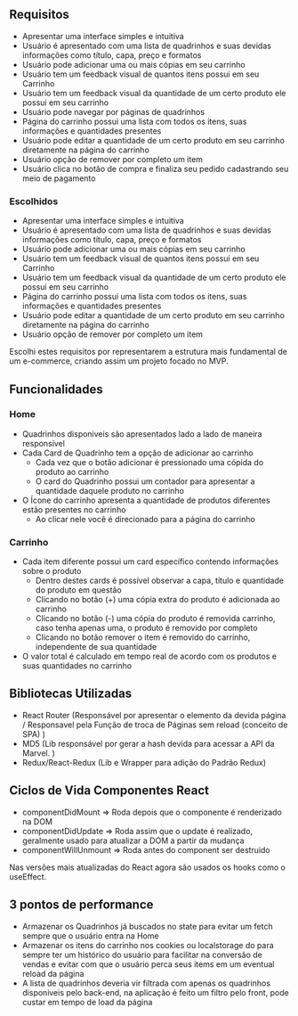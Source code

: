 ## Requisitos

- Apresentar uma interface simples e intuitiva
- Usuário é apresentado com uma lista de quadrinhos e suas devidas informações como título, capa, preço e formatos
- Usuário pode adicionar uma ou mais cópias em seu carrinho
- Usuário tem um feedback visual de quantos itens possui em seu Carrinho
- Usuário tem um feedback visual da quantidade de um certo produto ele possui em seu carrinho
- Usuário pode navegar por páginas de quadrinhos
- Página do carrinho possui uma lista com todos os itens, suas informações e quantidades presentes
- Usuário pode editar a quantidade de um certo produto em seu carrinho diretamente na página do carrinho
- Usuário opção de remover por completo um item
- Usuário clica no botão de compra e finaliza seu pedido cadastrando seu meio de pagamento

### Escolhidos

- Apresentar uma interface simples e intuitiva
- Usuário é apresentado com uma lista de quadrinhos e suas devidas informações como título, capa, preço e formatos
- Usuário pode adicionar uma ou mais cópias em seu carrinho
- Usuário tem um feedback visual de quantos itens possui em seu Carrinho
- Usuário tem um feedback visual da quantidade de um certo produto ele possui em seu carrinho
- Página do carrinho possui uma lista com todos os itens, suas informações e quantidades presentes
- Usuário pode editar a quantidade de um certo produto em seu carrinho diretamente na página do carrinho
- Usuário opção de remover por completo um item

Escolhi estes requisitos por representarem a estrutura mais fundamental de um e-commerce, criando assim um projeto focado no MVP.

## Funcionalidades

### Home

- Quadrinhos disponiveis são apresentados lado a lado de maneira responsível
- Cada Card de Quadrinho tem a opção de adicionar ao carrinho
  - Cada vez que o botão adicionar é pressionado uma cópida do produto ao carrinho
  - O card do Quadrinho possui um contador para apresentar a quantidade daquele produto no carrinho
- O Ícone do carrinho apresenta a quantidade de produtos diferentes estão presentes no carrinho
  - Ao clicar nele você é direcionado para a página do carrinho

### Carrinho

- Cada item diferente possui um card específico contendo informações sobre o produto
  - Dentro destes cards é possível observar a capa, título e quantidade do produto em questão
  - Clicando no botão (+) uma cópia extra do produto é adicionada ao carrinho
  - Clicando no botão (-) uma cópia do produto é removida carrinho, caso tenha apenas uma, o produto é removido por completo
  - Clicando no botão remover o item é removido do carrinho, independente de sua quantidade
- O valor total é calculado em tempo real de acordo com os produtos e suas quantidades no carrinho

## Bibliotecas Utilizadas

- React Router (Responsável por apresentar o elemento da devida página / Responsavel pela Função de troca de Páginas sem reload (conceito de SPA) )
- MD5 (Lib responsável por gerar a hash devida para acessar a API da Marvel. )
- Redux/React-Redux (Lib e Wrapper para adição do Padrão Redux)

## Ciclos de Vida Componentes React

- componentDidMount => Roda depois que o componente é renderizado na DOM
- componentDidUpdate => Roda assim que o update é realizado, geralmente usado para atualizar a DOM a partir da mudança
- componentWillUnmount => Roda antes do component ser destruido

Nas versões mais atualizadas do React agora são usados os hooks como o useEffect.

## 3 pontos de performance

- Armazenar os Quadrinhos já buscados no state para evitar um fetch sempre que o usuário entra na Home
- Armazenar os itens do carrinho nos cookies ou localstorage do para sempre ter um histórico do usuário para facilitar na conversão de vendas e evitar com que o usuário perca seus items em um eventual reload da página
- A lista de quadrinhos deveria vir filtrada com apenas os quadrinhos disponiveis pelo back-end, na aplicação é feito um filtro pelo front, pode custar em tempo de load da página
